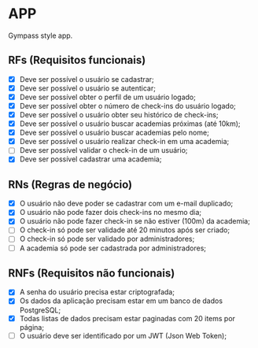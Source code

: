 # APP

Gympass style app.

## RFs (Requisitos funcionais)

- [x] Deve ser possível o usuário se cadastrar;
- [x] Deve ser possível o usuário se autenticar;
- [x] Deve ser possível obter o perfil de um usuário logado;
- [x] Deve ser possível obter o número de check-ins do usuário logado;
- [x] Deve ser possível o usuário obter seu histórico de check-ins;
- [x] Deve ser possível o usuário buscar academias próximas (até 10km);
- [x] Deve ser possível o usuário buscar academias pelo nome;
- [x] Deve ser possível o usuário realizar check-in em uma academia;
- [ ] Deve ser possível validar o check-in de um usuário;
- [x] Deve ser possível cadastrar uma academia;

## RNs (Regras de negócio)

- [x] O usuário não deve poder se cadastrar com um e-mail duplicado;
- [x] O usuário não pode fazer dois check-ins no mesmo dia;
- [x] O usuário não pode fazer check-in se não estiver (100m) da academia;
- [ ] O check-in só pode ser validade até 20 minutos após ser criado;
- [ ] O check-in só pode ser validado por administradores;
- [ ] A academia só pode ser cadastrada por administradores;

## RNFs (Requisitos não funcionais)

- [x] A senha do usuário precisa estar criptografada;
- [x] Os dados da aplicação precisam estar em um banco de dados PostgreSQL;
- [x] Todas listas de dados precisam estar paginadas com 20 items por página;
- [ ] O usuário deve ser identificado por um JWT (Json Web Token);
